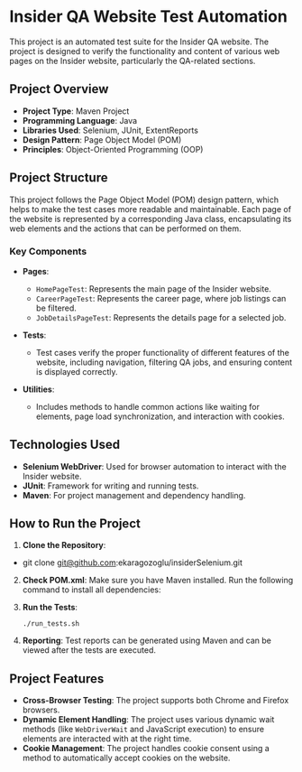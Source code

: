 # Insider QA Website Test Automation

This project is an automated test suite for the Insider QA website. The project is designed to verify the functionality and content of various web pages on the Insider website, particularly the QA-related sections.

## Project Overview

- **Project Type**: Maven Project
- **Programming Language**: Java
- **Libraries Used**: Selenium, JUnit, ExtentReports
- **Design Pattern**: Page Object Model (POM)
- **Principles**: Object-Oriented Programming (OOP)

## Project Structure

This project follows the Page Object Model (POM) design pattern, which helps to make the test cases more readable and maintainable. Each page of the website is represented by a corresponding Java class, encapsulating its web elements and the actions that can be performed on them.

### Key Components

- **Pages**:
    - `HomePageTest`: Represents the main page of the Insider website.
    - `CareerPageTest`: Represents the career page, where job listings can be filtered.
    - `JobDetailsPageTest`: Represents the details page for a selected job.

- **Tests**:
    - Test cases verify the proper functionality of different features of the website, including navigation, filtering QA jobs, and ensuring content is displayed correctly.

- **Utilities**:
    - Includes methods to handle common actions like waiting for elements, page load synchronization, and interaction with cookies.

## Technologies Used

- **Selenium WebDriver**: Used for browser automation to interact with the Insider website.
- **JUnit**: Framework for writing and running tests.
- **Maven**: For project management and dependency handling.

## How to Run the Project

1. **Clone the Repository**:
- git clone git@github.com:ekaragozoglu/insiderSelenium.git

2. **Check POM.xml**:
   Make sure you have Maven installed. Run the following command to install all dependencies:

3. **Run the Tests**:
    ```chmod +x run_tests.sh
    ./run_tests.sh
    ```
4. **Reporting**:
   Test reports can be generated using Maven and can be viewed after the tests are executed.

## Project Features
- **Cross-Browser Testing**: The project supports both Chrome and Firefox browsers.
- **Dynamic Element Handling**: The project uses various dynamic wait methods (like `WebDriverWait` and JavaScript execution) to ensure elements are interacted with at the right time.
- **Cookie Management**: The project handles cookie consent using a method to automatically accept cookies on the website.
